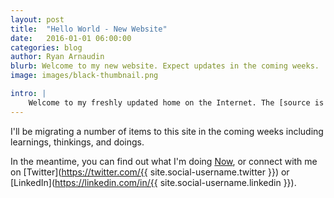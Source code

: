 ```yaml
---
layout: post
title:  "Hello World - New Website"
date:   2016-01-01 06:00:00
categories: blog
author: Ryan Arnaudin
blurb: Welcome to my new website. Expect updates in the coming weeks.
image: images/black-thumbnail.png

intro: | 
    Welcome to my freshly updated home on the Internet. The [source is on Github](https://github.com/arnaudin/arnaudin.github.io).
---
```


I'll be migrating a number of items to this site in the coming weeks including learnings, thinkings, and doings.

In the meantime, you can find out what I'm doing [Now](/now), or connect with me on [Twitter](https://twitter.com/{{ site.social-username.twitter }}) or [LinkedIn](https://linkedin.com/in/{{ site.social-username.linkedin }}). 

